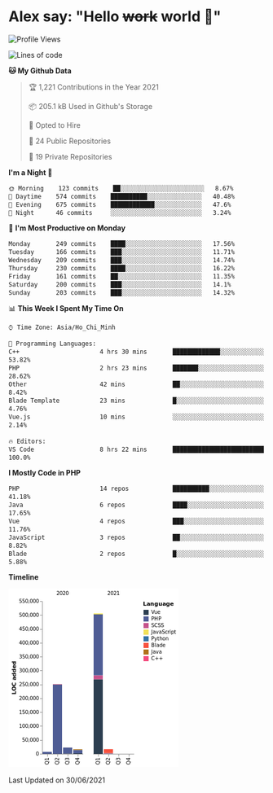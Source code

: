 # Alex say: "Hello ~~work~~ world 🐾"

<!--START_SECTION:waka-->
![Profile Views](http://img.shields.io/badge/Profile%20Views-0-blue)

![Lines of code](https://img.shields.io/badge/From%20Hello%20World%20I%27ve%20Written-820442%20lines%20of%20code-blue)

**🐱 My Github Data** 

> 🏆 1,221 Contributions in the Year 2021
 > 
> 📦 205.1 kB Used in Github's Storage 
 > 
> 💼 Opted to Hire
 > 
> 📜 24 Public Repositories 
 > 
> 🔑 19 Private Repositories  
 > 
**I'm a Night 🦉** 

```text
🌞 Morning    123 commits    ██░░░░░░░░░░░░░░░░░░░░░░░   8.67% 
🌆 Daytime    574 commits    ██████████░░░░░░░░░░░░░░░   40.48% 
🌃 Evening    675 commits    ████████████░░░░░░░░░░░░░   47.6% 
🌙 Night      46 commits     ░░░░░░░░░░░░░░░░░░░░░░░░░   3.24%

```
📅 **I'm Most Productive on Monday** 

```text
Monday       249 commits    ████░░░░░░░░░░░░░░░░░░░░░   17.56% 
Tuesday      166 commits    ███░░░░░░░░░░░░░░░░░░░░░░   11.71% 
Wednesday    209 commits    ███░░░░░░░░░░░░░░░░░░░░░░   14.74% 
Thursday     230 commits    ████░░░░░░░░░░░░░░░░░░░░░   16.22% 
Friday       161 commits    ██░░░░░░░░░░░░░░░░░░░░░░░   11.35% 
Saturday     200 commits    ███░░░░░░░░░░░░░░░░░░░░░░   14.1% 
Sunday       203 commits    ███░░░░░░░░░░░░░░░░░░░░░░   14.32%

```


📊 **This Week I Spent My Time On** 

```text
⌚︎ Time Zone: Asia/Ho_Chi_Minh

💬 Programming Languages: 
C++                      4 hrs 30 mins       █████████████░░░░░░░░░░░░   53.82% 
PHP                      2 hrs 23 mins       ███████░░░░░░░░░░░░░░░░░░   28.62% 
Other                    42 mins             ██░░░░░░░░░░░░░░░░░░░░░░░   8.42% 
Blade Template           23 mins             █░░░░░░░░░░░░░░░░░░░░░░░░   4.76% 
Vue.js                   10 mins             ░░░░░░░░░░░░░░░░░░░░░░░░░   2.14%

🔥 Editors: 
VS Code                  8 hrs 22 mins       █████████████████████████   100.0%

```

**I Mostly Code in PHP** 

```text
PHP                      14 repos            ██████████░░░░░░░░░░░░░░░   41.18% 
Java                     6 repos             ████░░░░░░░░░░░░░░░░░░░░░   17.65% 
Vue                      4 repos             ███░░░░░░░░░░░░░░░░░░░░░░   11.76% 
JavaScript               3 repos             ██░░░░░░░░░░░░░░░░░░░░░░░   8.82% 
Blade                    2 repos             █░░░░░░░░░░░░░░░░░░░░░░░░   5.88%

```


**Timeline**

![Chart not found](https://raw.githubusercontent.com/alexzvn/alexzvn/main/charts/bar_graph.png) 


 Last Updated on 30/06/2021
<!--END_SECTION:waka-->
